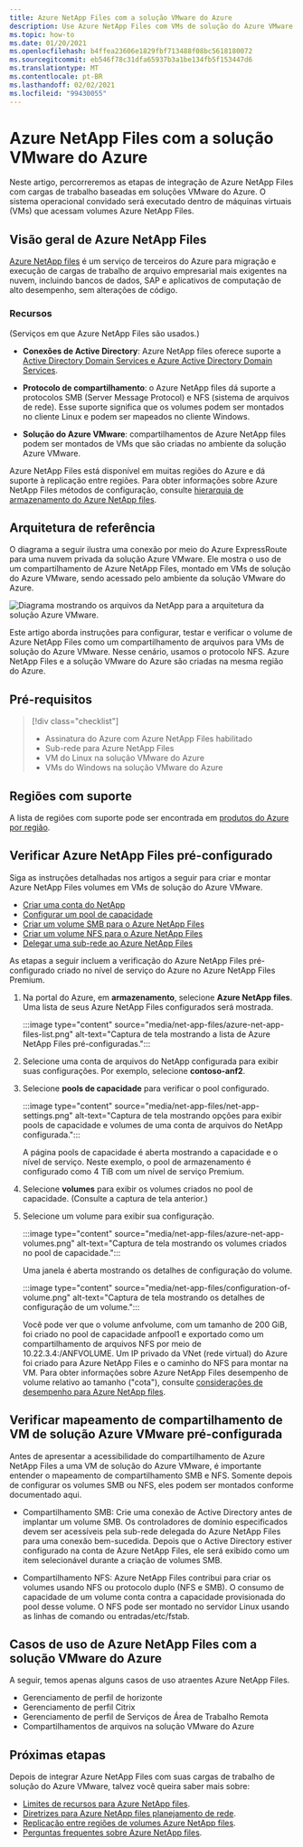 ```yaml
---
title: Azure NetApp Files com a solução VMware do Azure
description: Use Azure NetApp Files com VMs de solução do Azure VMware para migrar e sincronizar dados entre servidores locais, VMs de solução do Azure VMware e infraestruturas de nuvem.
ms.topic: how-to
ms.date: 01/20/2021
ms.openlocfilehash: b4ffea23606e1829fbf713488f08bc5618180072
ms.sourcegitcommit: eb546f78c31dfa65937b3a1be134fb5f153447d6
ms.translationtype: MT
ms.contentlocale: pt-BR
ms.lasthandoff: 02/02/2021
ms.locfileid: "99430055"
---
```

# <a name="azure-netapp-files-with-azure-vmware-solution"></a>Azure NetApp Files com a solução VMware do Azure

Neste artigo, percorreremos as etapas de integração de Azure NetApp Files com cargas de trabalho baseadas em soluções VMware do Azure. O sistema operacional convidado será executado dentro de máquinas virtuais (VMs) que acessam volumes Azure NetApp Files. 

## <a name="azure-netapp-files-overview"></a>Visão geral de Azure NetApp Files

[Azure NetApp files](../azure-netapp-files/azure-netapp-files-introduction.md) é um serviço de terceiros do Azure para migração e execução de cargas de trabalho de arquivo empresarial mais exigentes na nuvem, incluindo bancos de dados, SAP e aplicativos de computação de alto desempenho, sem alterações de código.

### <a name="features"></a>Recursos
(Serviços em que Azure NetApp Files são usados.)

- **Conexões de Active Directory**: Azure NetApp files oferece suporte a [Active Directory Domain Services e Azure Active Directory Domain Services](../azure-netapp-files/azure-netapp-files-create-volumes-smb.md#decide-which-domain-services-to-use).

- **Protocolo de compartilhamento**: o Azure NetApp files dá suporte a protocolos SMB (Server Message Protocol) e NFS (sistema de arquivos de rede). Esse suporte significa que os volumes podem ser montados no cliente Linux e podem ser mapeados no cliente Windows.

- **Solução do Azure VMware**: compartilhamentos de Azure NetApp files podem ser montados de VMs que são criadas no ambiente da solução Azure VMware.

Azure NetApp Files está disponível em muitas regiões do Azure e dá suporte à replicação entre regiões. Para obter informações sobre Azure NetApp Files métodos de configuração, consulte [hierarquia de armazenamento do Azure NetApp files](../azure-netapp-files/azure-netapp-files-understand-storage-hierarchy.md).

## <a name="reference-architecture"></a>Arquitetura de referência

O diagrama a seguir ilustra uma conexão por meio do Azure ExpressRoute para uma nuvem privada da solução Azure VMware. Ele mostra o uso de um compartilhamento de Azure NetApp Files, montado em VMs de solução do Azure VMware, sendo acessado pelo ambiente da solução VMware do Azure.

![Diagrama mostrando os arquivos da NetApp para a arquitetura da solução Azure VMware.](media/net-app-files/net-app-files-topology.png)

Este artigo aborda instruções para configurar, testar e verificar o volume de Azure NetApp Files como um compartilhamento de arquivos para VMs de solução do Azure VMware. Nesse cenário, usamos o protocolo NFS. Azure NetApp Files e a solução VMware do Azure são criadas na mesma região do Azure.

## <a name="prerequisites"></a>Pré-requisitos 

> [!div class="checklist"]
> * Assinatura do Azure com Azure NetApp Files habilitado
> * Sub-rede para Azure NetApp Files
> * VM do Linux na solução VMware do Azure
> * VMs do Windows na solução VMware do Azure

## <a name="regions-supported"></a>Regiões com suporte

A lista de regiões com suporte pode ser encontrada em [produtos do Azure por região](https://azure.microsoft.com/global-infrastructure/services/?products=netapp,azure-vmware&regions=all).

## <a name="verify-pre-configured-azure-netapp-files"></a>Verificar Azure NetApp Files pré-configurado 

Siga as instruções detalhadas nos artigos a seguir para criar e montar Azure NetApp Files volumes em VMs de solução do Azure VMware.

- [Criar uma conta do NetApp](../azure-netapp-files/azure-netapp-files-create-netapp-account.md)
- [Configurar um pool de capacidade](../azure-netapp-files/azure-netapp-files-set-up-capacity-pool.md)
- [Criar um volume SMB para o Azure NetApp Files](../azure-netapp-files/azure-netapp-files-create-volumes-smb.md)
- [Criar um volume NFS para o Azure NetApp Files](../azure-netapp-files/azure-netapp-files-create-volumes.md)
- [Delegar uma sub-rede ao Azure NetApp Files](../azure-netapp-files/azure-netapp-files-delegate-subnet.md)

As etapas a seguir incluem a verificação do Azure NetApp Files pré-configurado criado no nível de serviço do Azure no Azure NetApp Files Premium.

1. Na portal do Azure, em **armazenamento**, selecione **Azure NetApp files**. Uma lista de seus Azure NetApp Files configurados será mostrada. 

    :::image type="content" source="media/net-app-files/azure-net-app-files-list.png" alt-text="Captura de tela mostrando a lista de Azure NetApp Files pré-configuradas."::: 

2. Selecione uma conta de arquivos do NetApp configurada para exibir suas configurações. Por exemplo, selecione **contoso-anf2**. 

3. Selecione **pools de capacidade** para verificar o pool configurado. 

    :::image type="content" source="media/net-app-files/net-app-settings.png" alt-text="Captura de tela mostrando opções para exibir pools de capacidade e volumes de uma conta de arquivos do NetApp configurada.":::

    A página pools de capacidade é aberta mostrando a capacidade e o nível de serviço. Neste exemplo, o pool de armazenamento é configurado como 4 TiB com um nível de serviço Premium.

4. Selecione **volumes** para exibir os volumes criados no pool de capacidade. (Consulte a captura de tela anterior.)

5. Selecione um volume para exibir sua configuração.  

    :::image type="content" source="media/net-app-files/azure-net-app-volumes.png" alt-text="Captura de tela mostrando os volumes criados no pool de capacidade.":::

    Uma janela é aberta mostrando os detalhes de configuração do volume.

    :::image type="content" source="media/net-app-files/configuration-of-volume.png" alt-text="Captura de tela mostrando os detalhes de configuração de um volume.":::

    Você pode ver que o volume anfvolume, com um tamanho de 200 GiB, foi criado no pool de capacidade anfpool1 e exportado como um compartilhamento de arquivos NFS por meio de 10.22.3.4:/ANFVOLUME. Um IP privado da VNet (rede virtual) do Azure foi criado para Azure NetApp Files e o caminho do NFS para montar na VM. Para obter informações sobre Azure NetApp Files desempenho de volume relativo ao tamanho ("cota"), consulte [considerações de desempenho para Azure NetApp files](../azure-netapp-files/azure-netapp-files-performance-considerations.md). 

## <a name="verify-pre-configured-azure-vmware-solution-vm-share-mapping"></a>Verificar mapeamento de compartilhamento de VM de solução Azure VMware pré-configurada

Antes de apresentar a acessibilidade do compartilhamento de Azure NetApp Files a uma VM de solução do Azure VMware, é importante entender o mapeamento de compartilhamento SMB e NFS. Somente depois de configurar os volumes SMB ou NFS, eles podem ser montados conforme documentado aqui.

- Compartilhamento SMB: Crie uma conexão de Active Directory antes de implantar um volume SMB. Os controladores de domínio especificados devem ser acessíveis pela sub-rede delegada do Azure NetApp Files para uma conexão bem-sucedida. Depois que o Active Directory estiver configurado na conta de Azure NetApp Files, ele será exibido como um item selecionável durante a criação de volumes SMB.

- Compartilhamento NFS: Azure NetApp Files contribui para criar os volumes usando NFS ou protocolo duplo (NFS e SMB). O consumo de capacidade de um volume conta contra a capacidade provisionada do pool desse volume. O NFS pode ser montado no servidor Linux usando as linhas de comando ou entradas/etc/fstab.

## <a name="use-cases-of-azure-netapp-files-with-azure-vmware-solution"></a>Casos de uso de Azure NetApp Files com a solução VMware do Azure

A seguir, temos apenas alguns casos de uso atraentes Azure NetApp Files. 
- Gerenciamento de perfil de horizonte
- Gerenciamento de perfil Citrix
- Gerenciamento de perfil de Serviços de Área de Trabalho Remota
- Compartilhamentos de arquivos na solução VMware do Azure

## <a name="next-steps"></a>Próximas etapas

Depois de integrar Azure NetApp Files com suas cargas de trabalho de solução do Azure VMware, talvez você queira saber mais sobre:

- [Limites de recursos para Azure NetApp files](../azure-netapp-files/azure-netapp-files-resource-limits.md#resource-limits).
- [Diretrizes para Azure NetApp files planejamento de rede](../azure-netapp-files/azure-netapp-files-network-topologies.md).
- [Replicação entre regiões de volumes Azure NetApp files](../azure-netapp-files/cross-region-replication-introduction.md). 
- [Perguntas frequentes sobre Azure NetApp files](../azure-netapp-files/azure-netapp-files-faqs.md).

